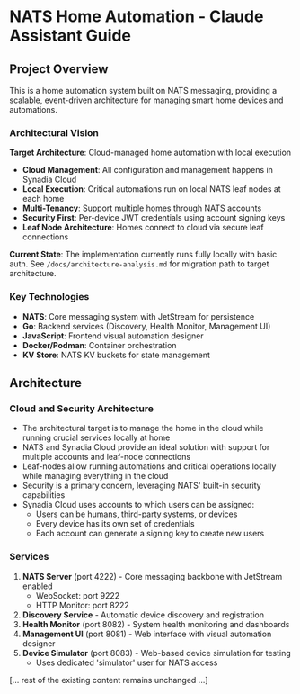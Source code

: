 # NATS Home Automation - Claude Assistant Guide

## Project Overview
This is a home automation system built on NATS messaging, providing a scalable, event-driven architecture for managing smart home devices and automations.

### Architectural Vision
**Target Architecture**: Cloud-managed home automation with local execution
- **Cloud Management**: All configuration and management happens in Synadia Cloud
- **Local Execution**: Critical automations run on local NATS leaf nodes at each home
- **Multi-Tenancy**: Support multiple homes through NATS accounts
- **Security First**: Per-device JWT credentials using account signing keys
- **Leaf Node Architecture**: Homes connect to cloud via secure leaf connections

**Current State**: The implementation currently runs fully locally with basic auth. See `/docs/architecture-analysis.md` for migration path to target architecture.

### Key Technologies
- **NATS**: Core messaging system with JetStream for persistence
- **Go**: Backend services (Discovery, Health Monitor, Management UI)
- **JavaScript**: Frontend visual automation designer
- **Docker/Podman**: Container orchestration
- **KV Store**: NATS KV buckets for state management

## Architecture

### Cloud and Security Architecture
- The architectural target is to manage the home in the cloud while running crucial services locally at home
- NATS and Synadia Cloud provide an ideal solution with support for multiple accounts and leaf-node connections
- Leaf-nodes allow running automations and critical operations locally while managing everything in the cloud
- Security is a primary concern, leveraging NATS' built-in security capabilities
- Synadia Cloud uses accounts to which users can be assigned:
  - Users can be humans, third-party systems, or devices
  - Every device has its own set of credentials
  - Each account can generate a signing key to create new users

### Services
1. **NATS Server** (port 4222) - Core messaging backbone with JetStream enabled
   - WebSocket: port 9222
   - HTTP Monitor: port 8222
2. **Discovery Service** - Automatic device discovery and registration
3. **Health Monitor** (port 8082) - System health monitoring and dashboards
4. **Management UI** (port 8081) - Web interface with visual automation designer
5. **Device Simulator** (port 8083) - Web-based device simulation for testing
   - Uses dedicated 'simulator' user for NATS access

[... rest of the existing content remains unchanged ...]